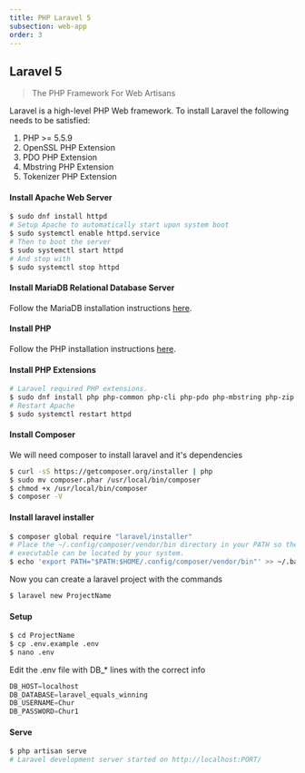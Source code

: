 ```yaml
---
title: PHP Laravel 5      
subsection: web-app
order: 3
---
```


## Laravel 5
> The PHP Framework For Web Artisans

Laravel is a high-level PHP Web framework. To install Laravel the following needs to be satisfied:

1. PHP >= 5.5.9
2. OpenSSL PHP Extension
3. PDO PHP Extension
4. Mbstring PHP Extension
5. Tokenizer PHP Extension

#### Install Apache Web Server

```bash
$ sudo dnf install httpd
# Setup Apache to automatically start upon system boot
$ sudo systemctl enable httpd.service
# Then to boot the server
$ sudo systemctl start httpd
# And stop with
$ sudo systemctl stop httpd
```

#### Install MariaDB Relational Database Server
Follow the MariaDB installation instructions [here](/tech/database/mariadb/about.html).

#### Install PHP
Follow the PHP installation instructions [here](/tech/languages/php/php-installation.html).

#### Install PHP Extensions

```bash
# Laravel required PHP extensions.
$ sudo dnf install php php-common php-cli php-pdo php-mbstring php-zip php-xml
# Restart Apache
$ sudo systemctl restart httpd
```

#### Install Composer
We will need composer to install laravel and it's dependencies

```bash
$ curl -sS https://getcomposer.org/installer | php
$ sudo mv composer.phar /usr/local/bin/composer
$ chmod +x /usr/local/bin/composer
$ composer -V
```

#### Install laravel installer

```bash
$ composer global require "laravel/installer"
# Place the ~/.config/composer/vendor/bin directory in your PATH so the laravel 
# executable can be located by your system.
$ echo 'export PATH="$PATH:$HOME/.config/composer/vendor/bin"' >> ~/.bash_profile
```

Now you can create a laravel project with the commands 

```bash
$ laravel new ProjectName
```

#### Setup

```bash
$ cd ProjectName
$ cp .env.example .env
$ nano .env
```

Edit the .env file with DB_* lines with the correct info

```javascript
DB_HOST=localhost
DB_DATABASE=laravel_equals_winning
DB_USERNAME=Chur
DB_PASSWORD=Chur1
```

#### Serve

```bash
$ php artisan serve
# Laravel development server started on http://localhost:PORT/
```
